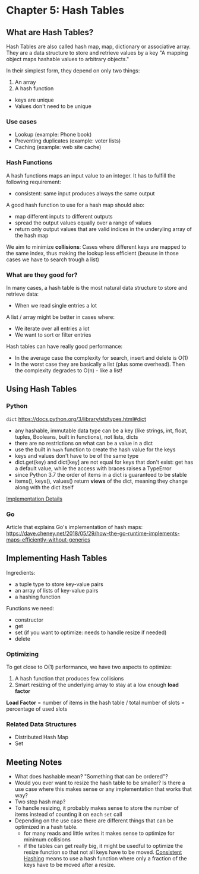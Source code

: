 # Chapter 5: Hash Tables

## What are Hash Tables?

Hash Tables are also called hash map, map, dictionary or associative array.
They are a data structure to store and retrieve values by a key
"A mapping object maps hashable values to arbitrary objects."

In their simplest form, they depend on only two things:
1. An array
2. A hash function

- keys are unique
- Values don't need to be unique

### Use cases
- Lookup (example: Phone book)
- Preventing duplicates (example: voter lists)
- Caching (example: web site cache)

### Hash Functions

A hash functions maps an input value to an integer.
It has to fulfill the following requirement:
- consistent: same input produces always the same output

A good hash function to use for a hash map should also:
- map different inputs to different outputs
- spread the output values equally over a range of values
- return only output values that are valid indices in the underyling array of the hash map

We aim to minimize **collisions**:
Cases where different keys are mapped to the same index, thus making the lookup less efficient (beause in those cases we have to search trough a list)


### What are they good for?

In many cases, a hash table is the most natural data structure to store and retrieve data:
- When we read single entries a lot

A list / array might be better in cases where:
- We iterate over all entries a lot
- We want to sort or filter entries

Hash tables can have really good performance:
- In the average case the complexity for search, insert and delete is O(1)
- In the worst case they are basically a list (plus some overhead). Then the complexity degrades to O(n) - like a list!

## Using Hash Tables

### Python

`dict`
https://docs.python.org/3/library/stdtypes.html#dict

- any hashable, immutable data type can be a key (like strings, int, float, tuples, Booleans, built in functions), not lists, dicts
- there are no restrictions on what can be a value in a dict
- use the built in `hash` function to create the hash value for the keys
- keys and values don't have to be of the same type
- dict.get(key) and dict[key] are not equal for keys that don't exist: get has a default value, while the access with braces raises a TypeError
- since Python 3.7 the order of items in a dict is guaranteed to be stable
- items(), keys(), values() return **views** of the dict, meaning they change along with the dict itself

[Implementation Details](http://www.laurentluce.com/posts/python-dictionary-implementation/)

### Go

Article that explains Go's implementation of hash maps:
https://dave.cheney.net/2018/05/29/how-the-go-runtime-implements-maps-efficiently-without-generics


## Implementing Hash Tables

Ingredients:
- a tuple type to store key-value pairs
- an array of lists of key-value pairs
- a hashing function

Functions we need:
- constructor
- get
- set (if you want to optimize: needs to handle resize if needed)
- delete

### Optimizing

To get close to O(1) performance, we have two aspects to optimize:
1. A hash function that produces few collisions
2. Smart resizing of the underlying array to stay at a low enough **load factor**

**Load Factor**
= number of items in the hash table / total number of slots
= percentage of used slots


### Related Data Structures

- Distributed Hash Map
- Set

## Meeting Notes
- What does hashable mean? "Something that can be ordered"?
- Would you ever want to resize the hash table to be smaller? Is there a use case where this makes sense or any implementation that works that way?
- Two step hash map?
- To handle resizing, it probably makes sense to store the number of items instead of counting it on each `set` call
- Depending on the use case there are different things that can be optimized in a hash table.
  - for many reads and little writes it makes sense to optimize for minimum collisions
  - if the tables can get really big, it might be usedful to optimize the resize function so that not all keys have to be moved.
 [Consistent Hashing](https://en.wikipedia.org/wiki/Consistent_hashing) means to use a hash function where only a fraction of the keys have to be moved after a resize.
